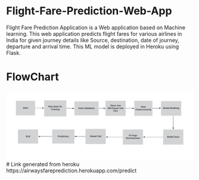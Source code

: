 # Flight-Fare-Prediction-Web-App
Flight Fare Prediction Application is a Web application based on Machine learning. This web application predicts flight fares for various airlines in India for given journey details like Source, destination, date of journey, departure and arrival time. This ML model is deployed in Heroku using Flask.
# FlowChart
<img src="https://github.com/shivisingla/airwayspriceprediction/blob/main/Flowchart.png">
# Link generated from heroku
https://airwaysfareprediction.herokuapp.com/predict
